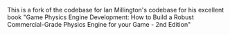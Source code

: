 
This is a fork of the codebase for Ian Millington's codebase
for his excellent book "Game Physics Engine Development: How
to Build a Robust Commercial-Grade Physics Engine for your
Game - 2nd Edition"


